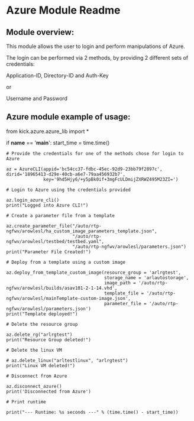 Azure Module Readme
==============================================

Module overview:
----------------------------------------------

This module allows the user to login and perform manipulations of Azure.

The login can be performed via 2 methods, by providing 2 different
sets of credentials:

Application-ID, Directory-ID and Auth-Key

or

Username and Password

Azure module example of usage:
----------------------------------------------

from kick.azure.azure_lib import *

if __name__ == '__main__':
    start_time = time.time()
    
    # Provide the credentials for one of the methods chose for login to Azure
        
    az = AzureCLI(appid='bc54cc37-fdbc-45ec-92d9-23bb79f2897c', dirid='18965413-d29e-40cb-a6e7-79aa456932b7', 
                  key='9hd5Hjy6/+y5pBk0if+3mgFcULDmijZXRWZ495M23ZI=')
                  
    # Login to Azure using the credentials provided
        
    az.login_azure_cli()
    print("Logged into Azure CLI!")
        
    # Create a parameter file from a template
        
    az.create_parameter_file("/auto/rtp-ngfwv/arowlesl/ha_custom_image_parameters_template.json", 
                             "/auto/rtp-ngfwv/arowlesl/testbed/testbed.yaml",
                             "/auto/rtp-ngfwv/arowlesl/parameters.json")
    print("Parameter File Created!")
        
    # Deploy from a template using a custom image
        
    az.deploy_from_template_custom_image(resource_group = 'arlrgtest',
                                         storage_name = 'arlautostorage', 
                                         image_path = '/auto/rtp-ngfwv/arowlesl/builds/asav101-2-1-14.vhd',
                                         template_file = '/auto/rtp-ngfwv/arowlesl/mainTemplate-custom-image.json',
                                         parameter_file = '/auto/rtp-ngfwv/arowlesl/parameters.json')
    print("Template deployed!")
        
    # Delete the resource group
    
    az.delete_rg("arlrgtest")
    print("Resource Group deleted!")
        
    # Delete the linux VM
        
    # az.delete_linux("arltestlinux", "arlrgtest")
    print("Linux VM deleted!")
        
    # Disconnect from Azure

    az.disconnect_azure()
    print('Disconnected from Azure')
        
    # Print runtime
    
    print("--- Runtime: %s seconds ---" % (time.time() - start_time))